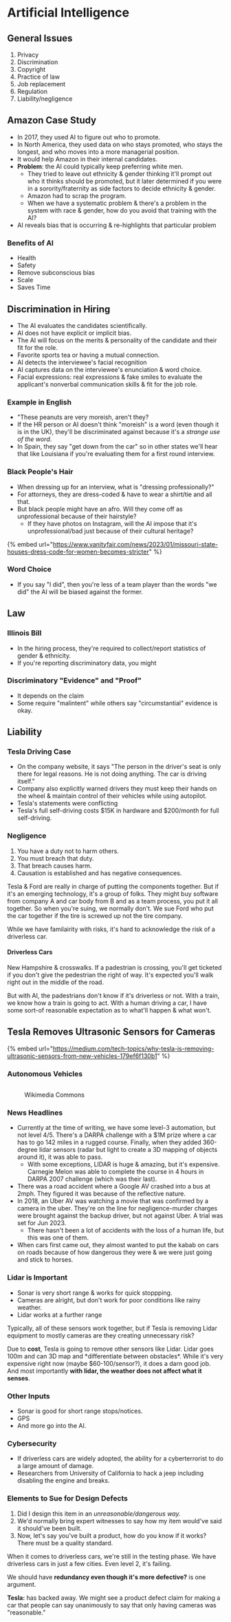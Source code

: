 # Artificial Intelligence

## General Issues

1. Privacy
2. Discrimination
3. Copyright
4. Practice of law
5. Job replacement
6. Regulation
7. Liability/negligence

## Amazon Case Study

* In 2017, they used AI to figure out who to promote.&#x20;
* In North America, they used data on who stays promoted, who stays the longest, and who moves into a more managerial position.
* It would help Amazon in their internal candidates.
* **Problem**: the AI could typically keep preferring white men.&#x20;
  * They tried to leave out ethnicity & gender thinking it'll prompt out who it thinks should be promoted, but it later determined if you were in a sorority/fraternity as side factors to decide ethnicity & gender.
  * Amazon had to scrap the program.
  * When we have a systematic problem & there's a problem in the system with race & gender, how do you avoid that training with the AI?
* AI reveals bias that is occurring & re-highlights that particular problem

### Benefits of AI

* Health
* Safety
* Remove subconscious bias
* Scale
* Saves Time

## Discrimination in Hiring

* The AI evaluates the candidates scientifically.
* AI does not have explicit or implicit bias.
* The AI will focus on the merits & personality of the candidate and their fit for the role.
* Favorite sports tea or having a mutual connection.
* AI detects the interviewee's facial recognition
* AI captures data on the interviewee's enunciation & word choice.
* Facial expressions: real expressions & fake smiles to evaluate the applicant's nonverbal communication skills & fit for the job role.

### Example in English

* "These peanuts are very moreish, aren't they?
* If the HR person or AI doesn't think "moreish" is a word (even though it is in the UK), they'll be discriminated against because it's a _strange use of the word_.
* In Spain, they say "get down from the car" so in other states we'll hear that like Louisiana if you're evaluating them for a first round interview.

### Black People's Hair

* When dressing up for an interview, what is "dressing professionally?"
* For attorneys, they are dress-coded & have to wear a shirt/tie and all that.
* But black people might have an afro. Will they come off as unprofessional because of their hairstyle?
  * If they have photos on Instagram, will the AI impose that it's unprofessional/bad just because of their cultural heritage?&#x20;



{% embed url="https://www.vanityfair.com/news/2023/01/missouri-state-houses-dress-code-for-women-becomes-stricter" %}

### Word Choice

* If you say "I did", then you're less of a team player than the words "we did" the AI will be biased against the former.

## Law

### Illinois Bill

* In the hiring process, they're required to collect/report statistics of gender & ethnicity.&#x20;
* If you're reporting discriminatory data, you might&#x20;

### Discriminatory "Evidence" and "Proof"

* It depends on the claim
* Some require "malintent" while others say "circumstantial" evidence is okay.

## Liability

### Tesla Driving Case

* On the company website, it says "The person in the driver's seat is only there for legal reasons. He is not doing anything. The car is driving itself."
* Company also explicitly warned drivers they must keep their hands on the wheel & maintain control of their vehicles while using autopilot.
* Tesla's statements were conflicting
* Tesla's full self-driving costs $15K in hardware and $200/month for full self-driving.

### Negligence

1. You have a duty not to harm others.
2. You must breach that duty.
3. That breach causes harm.
4. Causation is established and has negative consequences.

Tesla & Ford are really in charge of putting the components together. But if it's an emerging technology, it's a group of folks. They might buy software from company A and car body from B and as a team process, you put it all together. So when you're suing, we normally don't. We sue Ford who put the car together if the tire is screwed up not the tire company.&#x20;

While we have familairity with risks, it's hard to acknowledge the risk of a driverless car.&#x20;

#### Driverless Cars

New Hampshire & crosswalks. If a padestrian is crossing, you'll get ticketed if you don't give the pedestrian the right of way. It's expected you'll walk right out in the middle of the road.&#x20;

But with AI, the padestrians don't know if it's driverless or not. With a train, we know how a train is going to act. With a human driving a car, I have some sort-of reasonable expectation as to what'll happen & what won't.&#x20;

## Tesla Removes Ultrasonic Sensors for Cameras

{% embed url="https://medium.com/tech-topics/why-tesla-is-removing-ultrasonic-sensors-from-new-vehicles-179ef6f130b1" %}

### Autonomous Vehicles

<figure><img src="../../../.gitbook/assets/image (2) (1) (1) (1) (1) (1) (1) (1) (1) (1) (1) (1).png" alt=""><figcaption><p>Wikimedia Commons</p></figcaption></figure>

### News Headlines

* Currently at the time of writing, we have some level-3 automation, but not level 4/5. There's a DARPA challenge with a $1M prize where a car has to go 142 miles in a rugged course. Finally, when they added 360-degree lidar sensors (radar but light to create a 3D mapping of objects around it), it was able to pass.&#x20;
  * With some exceptions, LIDAR is huge & amazing, but it's expensive. Carnegie Melon was able to complete the course in 4 hours in DARPA 2007 challenge (which was their last).
* There was a road accident where a Google AV crashed into a bus at 2mph. They figured it was because of the reflective nature.
* In 2018, an Uber AV was watching a movie that was confirmed by a camera in the uber. They're on the line for negligence-murder charges were brought against the backup driver, but not against Uber. A trial was set for Jun 2023. &#x20;
  * There hasn't been a lot of accidents with the loss of a human life, but this was one of them.&#x20;
* When cars first came out, they almost wanted to put the kabab on cars on roads because of how dangerous they were & we were just going and stick to horses.

### Lidar is Important

* Sonar is very short range & works for quick stoppping.
* Cameras are alright, but don't work for poor conditions like rainy weather.
* Lidar works at a further range

Typically, all of these sensors work together, but if Tesla is removing Lidar equipment to mostly cameras are they creating unnecessary risk?&#x20;

Due to **cost**, Tesla is going to remove other sensors like Lidar. Lidar goes 100m and can 3D map and \*differentiate between obstacles\*. While it's very expensive right now (maybe $60-100/sensor?), it does a darn good job. And most importantly **with lidar, the weather does not affect what it senses**.&#x20;

### Other Inputs

* Sonar is good for short range stops/notices.
* GPS
* And more go into the AI.

### Cybersecurity

* If driverless cars are widely adopted, the ability for a cyberterrorist to do a large amount of damage.
* Researchers from University of California to hack a jeep including disabling the engine and breaks.

### Elements to Sue for Design Defects

1. Did I design this item in an _unreasonable/dangerous way._&#x20;
2. We'd normally bring expert witnesses to say how my item would've said it should've been built.
3. Now, let's say you've built a product, how do you know if it works? There must be a quality standard.&#x20;

When it comes to driverless cars, we're still in the testing phase. We have driverless cars in just a few cities. Even level 2, it's failing.&#x20;

We should have **redundancy even though it's more defective?** is one argument.&#x20;

**Tesla:** has backed away. We might see a product defect claim for making a car that people can say unanimously to say that only having cameras was "reasonable."&#x20;

